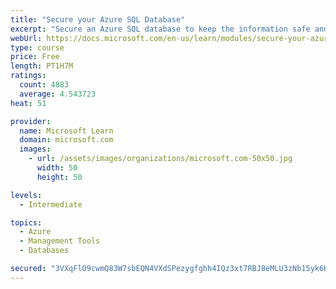 ```yaml
---
title: "Secure your Azure SQL Database"
excerpt: "Secure an Azure SQL database to keep the information safe and diagnose potential security concerns as they happen."
webUrl: https://docs.microsoft.com/en-us/learn/modules/secure-your-azure-sql-database/
type: course
price: Free
length: PT1H7M
ratings:
  count: 4883
  average: 4.543723
heat: 51

provider:
  name: Microsoft Learn
  domain: microsoft.com
  images:
    - url: /assets/images/organizations/microsoft.com-50x50.jpg
      width: 50
      height: 50

levels:
  - Intermediate

topics:
  - Azure
  - Management Tools
  - Databases

secured: "3VXqFlO9cwmQ83W7sbEQN4VXdSPezygfghh4IQz3xt7RBJ8eMLU3zNb15yk6HhE4xu5ap0zXkkzAKGybvrJvvJdJyOv/w41ng2lCoIct6en98C6le36nzG90bEYhhzEw9PcXLpkTS0h2fJUWabPkER3jEBR4ORWzAD+JQ6iKeh+nUqp0ZTV3vHC6PkK8ypwc3/Qrrp/Cc1t2lemrDBsW6deNmaxHUEHPQ1iV4w3VczBRr/qUx1vCm58rIBr781vn9GSS04pnKpygqo/YEq70aERt/CQCAuQZcvJQycZvwLsYcMWpunZF7LTFmCkENVIGCIJjF5OCLkwSl8wtiyWenlS+wi3ZLIcohMJnj+nlaKmWQK3AVAW1sk7oB/vMOWQF8eqfaf9A/BNy75ocALQI1Wwkk9ZV3arihFTVlnulpRs=;+uudW1N/8z/h7IqilM51ow=="
---
```



